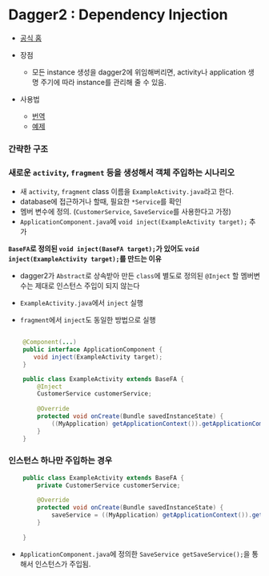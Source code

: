 # Dagger2 : Dependency Injection

* [공식 홈](http://google.github.io/dagger/users-guide.html)

* 장점
    * 모든 instance 생성을 dagger2에 위임해버리면, activity나 application 생명 주기에 따라 instance를 관리해 줄 수 있음.
  
* 사용법
    * [번역](https://medium.com/@jason_kim/tasting-dagger-2-on-android-%EB%B2%88%EC%97%AD-632e727a7998#.4xp120zh2)
    * [예제](http://www.vogella.com/tutorials/Dagger/article.html)

### 간략한 구조

### 새로운 `activity`, `fragment` 등을 생성해서 객체 주입하는 시나리오

* 새 `activity`, `fragment` class 이름을 `ExampleActivity.java`라고 한다.  
* database에 접근하거나 할때, 필요한 `*Service`를 확인
* 멤버 변수에 정의. (`CustomerService`, `SaveService`를 사용한다고 가정)
* `ApplicationComponent.java`에 `void inject(ExampleActivity target);` 추가

**`BaseFA`로 정의된 `void inject(BaseFA target);`가 있어도 `void inject(ExampleActivity target);`를 만드는 이유**

* dagger2가 `Abstract`로 상속받아 만든 `class`에 별도로 정의된 `@Inject` 할 멤버변수는 제대로 인스턴스 주입이 되지 않는다  
* `ExampleActivity.java`에서 `inject` 실행

* `fragment`에서 `inject`도 동일한 방법으로 실행

``` java

    @Component(...)
    public interface ApplicationComponent {
       void inject(ExampleActivity target);
    }

    public class ExampleActivity extends BaseFA {
        @Inject
        CustomerService customerService;
         
        @Override
        protected void onCreate(Bundle savedInstanceState) {
            ((MyApplication) getApplicationContext()).getApplicationComponent().inject(this);
        }
    }

```

### 인스턴스 하나만 주입하는 경우

``` java
    public class ExampleActivity extends BaseFA {
        private CustomerService customerService;
            
        @Override
        protected void onCreate(Bundle savedInstanceState) {
            saveService = ((MyApplication) getApplicationContext()).getApplicationComponent().getSaveService();
        }
    
    }
```
* `ApplicationComponent.java`에 정의한 `SaveService getSaveService();`을 통해서 인스턴스가 주입됨.
